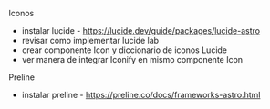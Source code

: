 Iconos

- instalar lucide - https://lucide.dev/guide/packages/lucide-astro
- revisar como implementar lucide lab 
- crear componente Icon y diccionario de iconos Lucide
- ver manera de integrar Iconify en mismo componente Icon


Preline

- instalar preline - https://preline.co/docs/frameworks-astro.html


